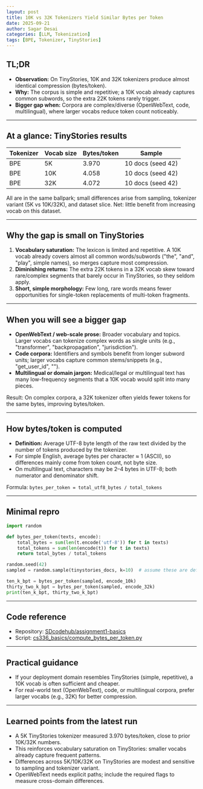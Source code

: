 ```yaml
---
layout: post
title: 10K vs 32K Tokenizers Yield Similar Bytes per Token
date: 2025-09-21
author: Sagar Desai
categories: [LLM, Tokenization]
tags: [BPE, Tokenizer, TinyStories]
---
```


## TL;DR

- **Observation:** On TinyStories, 10K and 32K tokenizers produce almost identical compression (bytes/token).
- **Why:** The corpus is simple and repetitive; a 10K vocab already captures common subwords, so the extra 22K tokens rarely trigger.
- **Bigger gap when:** Corpora are complex/diverse (OpenWebText, code, multilingual), where larger vocabs reduce token count noticeably.

---

## At a glance: TinyStories results

| Tokenizer | Vocab size | Bytes/token | Sample |
| --- | --- | --- | --- |
| BPE | 5K | 3.970 | 10 docs (seed 42) |
| BPE | 10K | 4.058 | 10 docs (seed 42) |
| BPE | 32K | 4.072 | 10 docs (seed 42) |

All are in the same ballpark; small differences arise from sampling, tokenizer variant (5K vs 10K/32K), and dataset slice. Net: little benefit from increasing vocab on this dataset.

---

## Why the gap is small on TinyStories

1. **Vocabulary saturation:** The lexicon is limited and repetitive. A 10K vocab already covers almost all common words/subwords ("the", "and", "play", simple names), so merges capture most compression.
2. **Diminishing returns:** The extra 22K tokens in a 32K vocab skew toward rare/complex segments that barely occur in TinyStories, so they seldom apply.
3. **Short, simple morphology:** Few long, rare words means fewer opportunities for single-token replacements of multi-token fragments.
---

## When you will see a bigger gap

- **OpenWebText / web-scale prose:** Broader vocabulary and topics. Larger vocabs can tokenize complex words as single units (e.g., "transformer", "backpropagation", "jurisdiction").
- **Code corpora:** Identifiers and symbols benefit from longer subword units; larger vocabs capture common stems/snippets (e.g., "get_user_id", "</div>").
- **Multilingual or domain jargon:** Medical/legal or multilingual text has many low-frequency segments that a 10K vocab would split into many pieces.

Result: On complex corpora, a 32K tokenizer often yields fewer tokens for the same bytes, improving bytes/token.

---

## How bytes/token is computed

- **Definition:** Average UTF-8 byte length of the raw text divided by the number of tokens produced by the tokenizer.
- For simple English, average bytes per character ≈ 1 (ASCII), so differences mainly come from token count, not byte size.
- On multilingual text, characters may be 2–4 bytes in UTF-8; both numerator and denominator shift.

Formula: `bytes_per_token = total_utf8_bytes / total_tokens`

---

## Minimal repro

```python
import random

def bytes_per_token(texts, encode):
    total_bytes = sum(len(t.encode('utf-8')) for t in texts)
    total_tokens = sum(len(encode(t)) for t in texts)
    return total_bytes / total_tokens

random.seed(42)
sampled = random.sample(tinystories_docs, k=10)  # assume these are defined

ten_k_bpt = bytes_per_token(sampled, encode_10k)
thirty_two_k_bpt = bytes_per_token(sampled, encode_32k)
print(ten_k_bpt, thirty_two_k_bpt)
```

---

## Code reference

- Repository: [SDcodehub/assignment1-basics](https://github.com/SDcodehub/assignment1-basics)
- Script: [cs336_basics/compute_bytes_per_token.py](https://github.com/SDcodehub/assignment1-basics/blob/main/cs336_basics/compute_bytes_per_token.py)

---

## Practical guidance

- If your deployment domain resembles TinyStories (simple, repetitive), a 10K vocab is often sufficient and cheaper.
- For real-world text (OpenWebText), code, or multilingual corpora, prefer larger vocabs (e.g., 32K) for better compression.

---

## Learned points from the latest run

- A 5K TinyStories tokenizer measured 3.970 bytes/token, close to prior 10K/32K numbers.
- This reinforces vocabulary saturation on TinyStories: smaller vocabs already capture frequent patterns.
- Differences across 5K/10K/32K on TinyStories are modest and sensitive to sampling and tokenizer variant.
- OpenWebText needs explicit paths; include the required flags to measure cross-domain differences.
